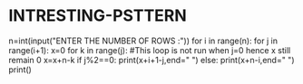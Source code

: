 # INTRESTING-PSTTERN

n=int(input("ENTER THE NUMBER OF ROWS :"))
for i in range(n):
    for j in range(i+1):
        x=0
        for k in range(j):
            #This loop is not run when j=0 hence x still remain 0
            x=x+n-k
        if j%2==0:
            print(x+i+1-j,end=" ")
        else:
            print(x+n-i,end=" ")        
    print()
            
